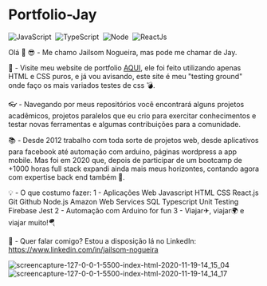 # Portfolio-Jay
![JavaScript](https://img.shields.io/badge/-JavaScript-FEAE32?style=flat&logoColor=fff&logo=javascript)&nbsp;
![TypeScript](https://img.shields.io/badge/-TypeScript-007ACC?style=flat&logoColor=fff&logo=typescript)&nbsp;
![Node](https://img.shields.io/badge/-Node.js-5B9856?style=flat&logoColor=fff&logo=node.js)&nbsp;
![ReactJs](https://img.shields.io/badge/-React.js-18BCEE?style=flat&logoColor=fff&logo=react)&nbsp;

Olá 👋
😎 - Me chamo Jailsom Nogueira, mas pode me chamar de Jay.

📲 - Visite meu website de portfolio [AQUI](https://jailsom-nogueira.github.io/Portfolio-Jay/), ele foi feito utilizando apenas HTML e CSS puros, e já vou avisando, este site é meu "testing ground" onde faço os mais variados testes de css 💣. 

👓 - Navegando por meus repositórios você encontrará alguns projetos acadêmicos, projetos paralelos que eu crio para exercitar conhecimentos e testar novas ferramentas e algumas contribuições para a comunidade.

📚 - Desde 2012 trabalho com toda sorte de projetos web, desde aplicativos para facebook até automação com arduino, páginas wordpress a app mobile. Mas foi em 2020 que, depois de participar de um bootcamp de +1000 horas full stack expandi ainda mais meus horizontes, contando agora com expertise back end também 🙌.

💡 - O que costumo fazer:
1 - Aplicações Web Javascript HTML CSS React.js Git Github Node.js Amazon Web Services SQL Typescript Unit Testing Firebase Jest
2 - Automação com Arduino for fun
3 - Viajar✈, viajar🌍 e viajar muito!🪂

📮 - Quer falar comigo? Estou a disposição lá no LinkedIn: https://www.linkedin.com/in/jailsom-nogueira

![screencapture-127-0-0-1-5500-index-html-2020-11-19-14_15_04](https://user-images.githubusercontent.com/65511670/99700225-a7cf8c00-2a71-11eb-96d5-c03d300849ba.png)
![screencapture-127-0-0-1-5500-index-html-2020-11-19-14_14_17](https://user-images.githubusercontent.com/65511670/99700231-a900b900-2a71-11eb-8cbe-1998e6164cba.png)
